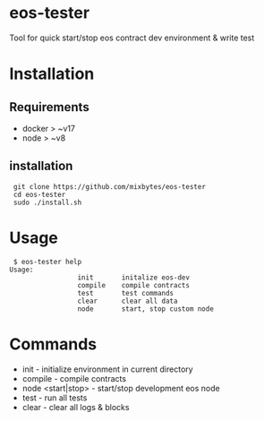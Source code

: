 # eos-tester
Tool for quick start/stop eos contract dev environment & write test

# Installation
## Requirements
 - docker > ~v17
 - node > ~v8
 
 ## installation
 ```
  git clone https://github.com/mixbytes/eos-tester
  cd eos-tester
  sudo ./install.sh
 ```
  
# Usage
```
 $ eos-tester help
Usage:
                 init       initalize eos-dev
                 compile    compile contracts
                 test       test commands
                 clear      clear all data
                 node       start, stop custom node
```

# Commands
  - init  - initialize environment in current directory
  - compile - compile contracts
  - node <start|stop> - start/stop development eos node
  - test - run all tests
  - clear - clear all logs & blocks
  
